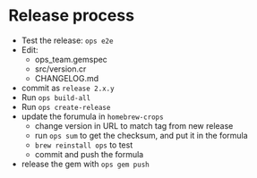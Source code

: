 # Release process

- Test the release:
  `ops e2e`
- Edit:
  - ops_team.gemspec
  - src/version.cr
  - CHANGELOG.md
- commit as `release 2.x.y`
- Run `ops build-all`
- Run `ops create-release`
- update the forumula in `homebrew-crops`
  - change version in URL to match tag from new release
  - run `ops sum` to get the checksum, and put it in the formula
  - `brew reinstall ops` to test
  - commit and push the formula
- release the gem with `ops gem push`
